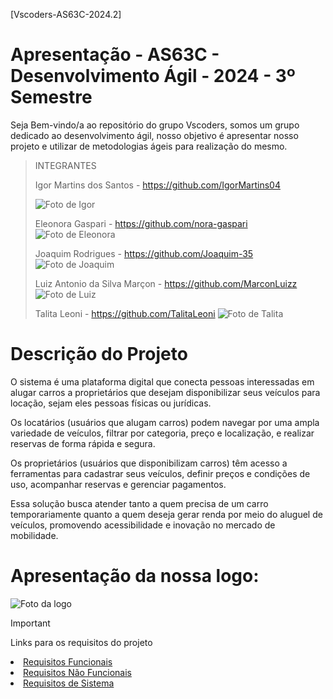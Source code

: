 [Vscoders-AS63C-2024.2]

# Apresentação - AS63C - Desenvolvimento Ágil - 2024 - 3º Semestre

Seja Bem-vindo/a ao repositório do grupo Vscoders, somos um grupo dedicado ao desenvolvimento ágil, nosso objetivo é apresentar nosso projeto e utilizar de metodologias ágeis para realização do mesmo.

>INTEGRANTES
>
>
> Igor Martins dos Santos - https://github.com/IgorMartins04
>
> ![Foto de Igor](assets/imagem_Igor_git.jpg)
>
> Eleonora Gaspari - https://github.com/nora-gaspari
>![Foto de Eleonora](assets/imagem_eleonora.jpg)
>
> Joaquim Rodrigues - https://github.com/Joaquim-35
>![Foto de Joaquim](assets/imagem_jojo.jpg)
>
> Luiz Antonio da Silva Marçon - https://github.com/MarconLuizz
>![Foto de Luiz](assets/imagem_luiz.jpg)
>
> Talita Leoni - https://github.com/TalitaLeoni
>![Foto de Talita](assets/imagem_talita.jpg)


# Descrição do Projeto 

  O sistema é uma plataforma digital que conecta pessoas interessadas em alugar carros a proprietários que desejam disponibilizar seus veículos para locação, sejam eles pessoas físicas ou jurídicas.
  
  Os locatários (usuários que alugam carros) podem navegar por uma ampla variedade de veículos, filtrar por categoria, preço e localização, e realizar reservas de forma rápida e segura.
  
  Os proprietários (usuários que disponibilizam carros) têm acesso a ferramentas para cadastrar seus veículos, definir preços e condições de uso, acompanhar reservas e gerenciar pagamentos.
  
  Essa solução busca atender tanto a quem precisa de um carro temporariamente quanto a quem deseja gerar renda por meio do aluguel de veículos, promovendo acessibilidade e inovação no mercado de mobilidade.

# Apresentação da nossa logo:

![Foto da logo](assets/logoAgil.png)

>[!IMPORTANT]
> Links para os requisitos do projeto
>  ><ul>
>    <li><a href= "Requisitos de usuário/RF.md">Requisitos Funcionais</a></li>
>    <li><a href= "Requisitos de Usuário/RNF.md">Requisitos Não Funcionais</a></li>
>    <li><a href= "Requisitos de sistema/Projeto Alfa.asta">Requisitos de Sistema</li>
>  </ul>





